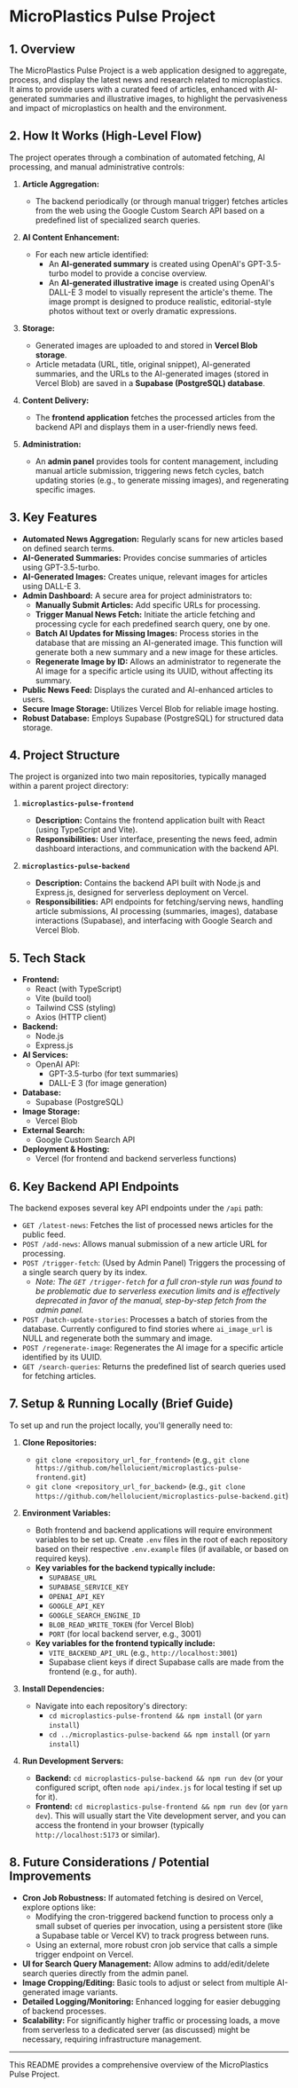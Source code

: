 # MicroPlastics Pulse Project

## 1. Overview

The MicroPlastics Pulse Project is a web application designed to aggregate, process, and display the latest news and research related to microplastics. It aims to provide users with a curated feed of articles, enhanced with AI-generated summaries and illustrative images, to highlight the pervasiveness and impact of microplastics on health and the environment.

## 2. How It Works (High-Level Flow)

The project operates through a combination of automated fetching, AI processing, and manual administrative controls:

1.  **Article Aggregation:**
    *   The backend periodically (or through manual trigger) fetches articles from the web using the Google Custom Search API based on a predefined list of specialized search queries.

2.  **AI Content Enhancement:**
    *   For each new article identified:
        *   An **AI-generated summary** is created using OpenAI's GPT-3.5-turbo model to provide a concise overview.
        *   An **AI-generated illustrative image** is created using OpenAI's DALL-E 3 model to visually represent the article's theme. The image prompt is designed to produce realistic, editorial-style photos without text or overly dramatic expressions.

3.  **Storage:**
    *   Generated images are uploaded to and stored in **Vercel Blob storage**.
    *   Article metadata (URL, title, original snippet), AI-generated summaries, and the URLs to the AI-generated images (stored in Vercel Blob) are saved in a **Supabase (PostgreSQL) database**.

4.  **Content Delivery:**
    *   The **frontend application** fetches the processed articles from the backend API and displays them in a user-friendly news feed.

5.  **Administration:**
    *   An **admin panel** provides tools for content management, including manual article submission, triggering news fetch cycles, batch updating stories (e.g., to generate missing images), and regenerating specific images.

## 3. Key Features

*   **Automated News Aggregation:** Regularly scans for new articles based on defined search terms.
*   **AI-Generated Summaries:** Provides concise summaries of articles using GPT-3.5-turbo.
*   **AI-Generated Images:** Creates unique, relevant images for articles using DALL-E 3.
*   **Admin Dashboard:** A secure area for project administrators to:
    *   **Manually Submit Articles:** Add specific URLs for processing.
    *   **Trigger Manual News Fetch:** Initiate the article fetching and processing cycle for each predefined search query, one by one.
    *   **Batch AI Updates for Missing Images:** Process stories in the database that are missing an AI-generated image. This function will generate both a new summary and a new image for these articles.
    *   **Regenerate Image by ID:** Allows an administrator to regenerate the AI image for a specific article using its UUID, without affecting its summary.
*   **Public News Feed:** Displays the curated and AI-enhanced articles to users.
*   **Secure Image Storage:** Utilizes Vercel Blob for reliable image hosting.
*   **Robust Database:** Employs Supabase (PostgreSQL) for structured data storage.

## 4. Project Structure

The project is organized into two main repositories, typically managed within a parent project directory:

1.  **`microplastics-pulse-frontend`**
    *   **Description:** Contains the frontend application built with React (using TypeScript and Vite).
    *   **Responsibilities:** User interface, presenting the news feed, admin dashboard interactions, and communication with the backend API.

2.  **`microplastics-pulse-backend`**
    *   **Description:** Contains the backend API built with Node.js and Express.js, designed for serverless deployment on Vercel.
    *   **Responsibilities:** API endpoints for fetching/serving news, handling article submissions, AI processing (summaries, images), database interactions (Supabase), and interfacing with Google Search and Vercel Blob.

## 5. Tech Stack

*   **Frontend:**
    *   React (with TypeScript)
    *   Vite (build tool)
    *   Tailwind CSS (styling)
    *   Axios (HTTP client)
*   **Backend:**
    *   Node.js
    *   Express.js
*   **AI Services:**
    *   OpenAI API:
        *   GPT-3.5-turbo (for text summaries)
        *   DALL-E 3 (for image generation)
*   **Database:**
    *   Supabase (PostgreSQL)
*   **Image Storage:**
    *   Vercel Blob
*   **External Search:**
    *   Google Custom Search API
*   **Deployment & Hosting:**
    *   Vercel (for frontend and backend serverless functions)

## 6. Key Backend API Endpoints

The backend exposes several key API endpoints under the `/api` path:

*   `GET /latest-news`: Fetches the list of processed news articles for the public feed.
*   `POST /add-news`: Allows manual submission of a new article URL for processing.
*   `POST /trigger-fetch`: (Used by Admin Panel) Triggers the processing of a single search query by its index.
    *   *Note: The `GET /trigger-fetch` for a full cron-style run was found to be problematic due to serverless execution limits and is effectively deprecated in favor of the manual, step-by-step fetch from the admin panel.*
*   `POST /batch-update-stories`: Processes a batch of stories from the database. Currently configured to find stories where `ai_image_url` is NULL and regenerate both the summary and image.
*   `POST /regenerate-image`: Regenerates the AI image for a specific article identified by its UUID.
*   `GET /search-queries`: Returns the predefined list of search queries used for fetching articles.

## 7. Setup & Running Locally (Brief Guide)

To set up and run the project locally, you'll generally need to:

1.  **Clone Repositories:**
    *   `git clone <repository_url_for_frontend>` (e.g., `git clone https://github.com/hellolucient/microplastics-pulse-frontend.git`)
    *   `git clone <repository_url_for_backend>` (e.g., `git clone https://github.com/hellolucient/microplastics-pulse-backend.git`)

2.  **Environment Variables:**
    *   Both frontend and backend applications will require environment variables to be set up. Create `.env` files in the root of each repository based on their respective `.env.example` files (if available, or based on required keys).
    *   **Key variables for the backend typically include:**
        *   `SUPABASE_URL`
        *   `SUPABASE_SERVICE_KEY`
        *   `OPENAI_API_KEY`
        *   `GOOGLE_API_KEY`
        *   `GOOGLE_SEARCH_ENGINE_ID`
        *   `BLOB_READ_WRITE_TOKEN` (for Vercel Blob)
        *   `PORT` (for local backend server, e.g., 3001)
    *   **Key variables for the frontend typically include:**
        *   `VITE_BACKEND_API_URL` (e.g., `http://localhost:3001`)
        *   Supabase client keys if direct Supabase calls are made from the frontend (e.g., for auth).

3.  **Install Dependencies:**
    *   Navigate into each repository's directory:
        *   `cd microplastics-pulse-frontend && npm install` (or `yarn install`)
        *   `cd ../microplastics-pulse-backend && npm install` (or `yarn install`)

4.  **Run Development Servers:**
    *   **Backend:** `cd microplastics-pulse-backend && npm run dev` (or your configured script, often `node api/index.js` for local testing if set up for it).
    *   **Frontend:** `cd microplastics-pulse-frontend && npm run dev` (or `yarn dev`). This will usually start the Vite development server, and you can access the frontend in your browser (typically `http://localhost:5173` or similar).

## 8. Future Considerations / Potential Improvements

*   **Cron Job Robustness:** If automated fetching is desired on Vercel, explore options like:
    *   Modifying the cron-triggered backend function to process only a small subset of queries per invocation, using a persistent store (like a Supabase table or Vercel KV) to track progress between runs.
    *   Using an external, more robust cron job service that calls a simple trigger endpoint on Vercel.
*   **UI for Search Query Management:** Allow admins to add/edit/delete search queries directly from the admin panel.
*   **Image Cropping/Editing:** Basic tools to adjust or select from multiple AI-generated image variants.
*   **Detailed Logging/Monitoring:** Enhanced logging for easier debugging of backend processes.
*   **Scalability:** For significantly higher traffic or processing loads, a move from serverless to a dedicated server (as discussed) might be necessary, requiring infrastructure management.

---

This README provides a comprehensive overview of the MicroPlastics Pulse Project. 